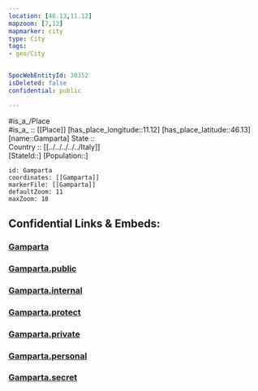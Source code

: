 ```yaml
---
location: [46.13,11.12] 
mapzoom: [7,12] 
mapmarker: city 
type: City
tags:
- geo/City


SpocWebEntityId: 30352
isDeleted: false
confidential: public

---
```

#is_a_/Place  
#is_a_ :: [[Place]] 
[has_place_longitude::11.12] 
[has_place_latitude::46.13] 
[name::Gamparta] 
State ::  
Country :: [[../../../../../Italy]]  
[StateId::] 
[Population::] 



```leaflet
id: Gamparta
coordinates: [[Gamparta]] 
markerFile: [[Gamparta]] 
defaultZoom: 11 
maxZoom: 18
```


## Confidential Links & Embeds: 

### [Gamparta](/_Standards/Earth/Continent/Europe/Europe~South/Italy/regions~Italy/Trentino/Trento.Province/City/Gamparta.md) 

### [Gamparta.public](/_public/Earth/Continent/Europe/Europe~South/Italy/regions~Italy/Trentino/Trento.Province/City/Gamparta.public.md) 

### [Gamparta.internal](/_internal/Earth/Continent/Europe/Europe~South/Italy/regions~Italy/Trentino/Trento.Province/City/Gamparta.internal.md) 

### [Gamparta.protect](/_protect/Earth/Continent/Europe/Europe~South/Italy/regions~Italy/Trentino/Trento.Province/City/Gamparta.protect.md) 

### [Gamparta.private](/_private/Earth/Continent/Europe/Europe~South/Italy/regions~Italy/Trentino/Trento.Province/City/Gamparta.private.md) 

### [Gamparta.personal](/_personal/Earth/Continent/Europe/Europe~South/Italy/regions~Italy/Trentino/Trento.Province/City/Gamparta.personal.md) 

### [Gamparta.secret](/_secret/Earth/Continent/Europe/Europe~South/Italy/regions~Italy/Trentino/Trento.Province/City/Gamparta.secret.md)

